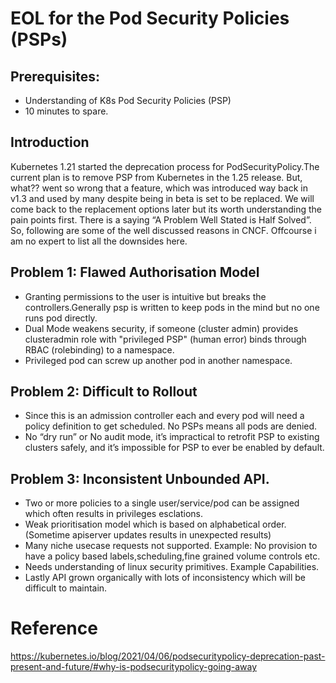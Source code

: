 # EOL for the Pod Security Policies (PSPs)

## Prerequisites:
* Understanding of K8s Pod Security Policies (PSP)
* 10 minutes to spare.

## Introduction

Kubernetes 1.21 started the deprecation process for PodSecurityPolicy.The current plan is to remove PSP from Kubernetes in the 1.25 release.
But, what?? went so wrong that a feature, which was introduced way back in v1.3 and used by many despite being in beta is set to be replaced.
We will come back to the replacement options later but its worth understanding the pain points first. There is a saying “A Problem Well Stated is Half Solved”.
So, following are some of the well discussed reasons in CNCF. Offcourse i am no expert to list all the downsides here.

## Problem 1: Flawed Authorisation Model

 * Granting permissions to the user is intuitive but breaks the controllers.Generally psp is written to keep pods in the mind but no one runs pod directly.
 * Dual Mode weakens security, if someone (cluster admin) provides clusteradmin role with "privileged PSP" (human error) binds through RBAC (rolebinding) to a namespace.
 * Privileged pod can screw up another pod in another namespace.

## Problem 2: Difficult to Rollout

* Since this is an admission controller each and every pod will need a policy definition to get scheduled.
  No PSPs means all pods are denied.
* No “dry run” or No audit mode, it’s impractical to retrofit PSP to existing clusters safely, and it’s impossible for PSP to ever be enabled by default.

## Problem 3: Inconsistent Unbounded API.

* Two or more policies to a single user/service/pod can be assigned which often results in privileges esclations.
* Weak prioritisation model which is based on alphabetical order. (Sometime apiserver updates results in unexpected results)
* Many niche usecase requests not supported. Example: No provision to have a policy based labels,scheduling,fine grained volume controls etc.
* Needs understanding of linux security primitives. Example Capabilities.
* Lastly API grown organically with lots of inconsistency which will be difficult to maintain.

# Reference
https://kubernetes.io/blog/2021/04/06/podsecuritypolicy-deprecation-past-present-and-future/#why-is-podsecuritypolicy-going-away


